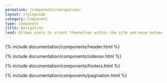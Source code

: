 ```yaml
---
permalink: /components/navigation/
layout: styleguide
category: Component
type: component
title: Navigation
lead: Allows users to orient themselves within the site and move between pages.
---
```


{% include documentation/components/header.html %}

{% include documentation/components/sidenav.html %}

{% include documentation/components/footers.html %}

{% include documentation/components/pagination.html %}
